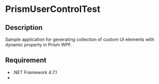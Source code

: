 # PrismUserControlTest

## Description

Sample application for generating collection of custom UI elements with dynamic property in Prism WPF.

## Requirement

- .NET Framework 4.7.1
- 